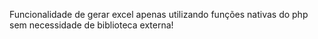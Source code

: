 Funcionalidade de gerar excel apenas utilizando funções nativas do php sem necessidade de biblioteca externa!
